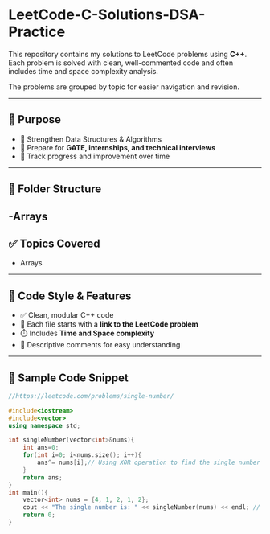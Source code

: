 # LeetCode-C-Solutions-DSA-Practice
This repository contains my solutions to LeetCode problems using **C++**.  
Each problem is solved with clean, well-commented code and often includes time and space complexity analysis.

The problems are grouped by topic for easier navigation and revision.

---

## 🧠 Purpose

- 📘 Strengthen Data Structures & Algorithms
- 🧪 Prepare for **GATE, internships, and technical interviews**
- 🔁 Track progress and improvement over time

---

## 📂 Folder Structure
-Arrays
---

## ✅ Topics Covered

- Arrays


---

## 📌 Code Style & Features

- ✅ Clean, modular C++ code
- 📝 Each file starts with a **link to the LeetCode problem**
- ⏱️ Includes **Time and Space complexity**
- 📄 Descriptive comments for easy understanding

---

## 🧩 Sample Code Snippet

```cpp
//https://leetcode.com/problems/single-number/

#include<iostream>
#include<vector>
using namespace std;

int singleNumber(vector<int>&nums){
    int ans=0;
    for(int i=0; i<nums.size(); i++){
        ans^= nums[i];// Using XOR operation to find the single number
    }
    return ans;
}
int main(){
    vector<int> nums = {4, 1, 2, 1, 2};
    cout << "The single number is: " << singleNumber(nums) << endl; // Output should be 4
    return 0;
}
